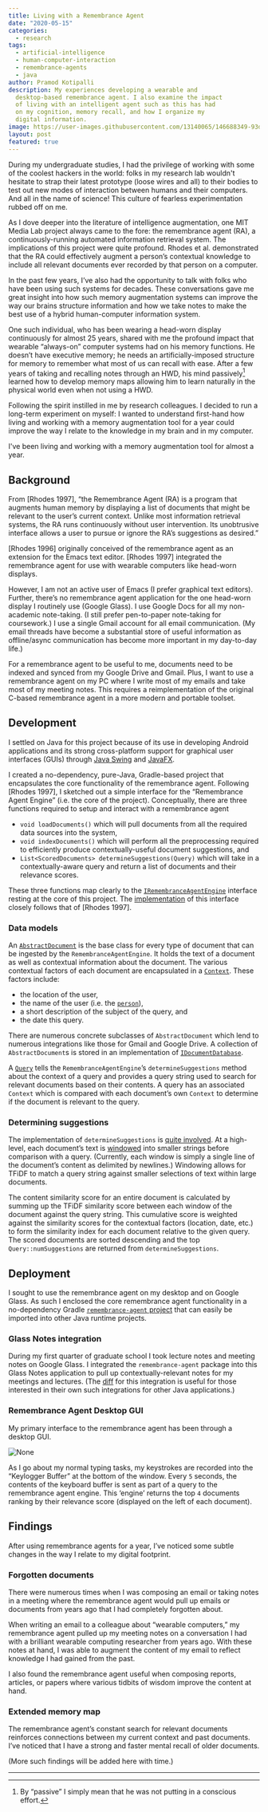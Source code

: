 ```yaml
---
title: Living with a Remembrance Agent
date: "2020-05-15"
categories:
  - research
tags:
  - artificial-intelligence
  - human-computer-interaction
  - remembrance-agents
  - java
author: Pramod Kotipalli
description: My experiences developing a wearable and
  desktop-based remembrance agent. I also examine the impact
  of living with an intelligent agent such as this has had
  on my cognition, memory recall, and how I organize my
  digital information.
image: https://user-images.githubusercontent.com/13140065/146688349-93d418a5-c04a-41f1-b445-cf527923c6bc.png
layout: post
featured: true
---
```


During my undergraduate studies, I had the privilege of
working with some of the coolest hackers in the world: folks
in my research lab wouldn't hesitate to strap their latest
prototype (loose wires and all) to their bodies to test out
new modes of interaction between humans and their computers.
And all in the name of science! This culture of fearless
experimentation rubbed off on me.

As I dove deeper into the literature of intelligence
augmentation, one MIT Media Lab project always came to the
fore: the remembrance agent (RA), a continuously-running
automated information retrieval system. The implications of
this project were quite profound. Rhodes et al. demonstrated
that the RA could effectively augment a person’s contextual
knowledge to include all relevant documents ever recorded by
that person on a computer.

In the past few years, I’ve also had the opportunity to talk
with folks who have been using such systems for decades.
These conversations gave me great insight into how such
memory augmentation systems can improve the way our brains
structure information and how we take notes to make the best
use of a hybrid human-computer information system.

One such individual, who has been wearing a head-worn
display continuously for almost 25 years, shared with me the
profound impact that wearable “always-on” computer systems
had on his memory functions. He doesn’t have executive
memory; he needs an artificially-imposed structure for
memory to remember what most of us can recall with ease.
After a few years of taking and recalling notes through an
HWD, his mind passively[^footnote-1] learned how to develop
memory maps allowing him to learn naturally in the physical
world even when not using a HWD.

Following the spirit instilled in me by research colleagues.
I decided to run a long-term experiment on myself: I wanted
to understand first-hand how living and working with a
memory augmentation tool for a year could improve the way I
relate to the knowledge in my brain and in my computer.

I've been living and working with a memory augmentation tool
for almost a year.

## Background

From [Rhodes 1997], “the Remembrance Agent (RA) is a program
that augments human memory by displaying a list of documents
that might be relevant to the user’s current context. Unlike
most information retrieval systems, the RA runs continuously
without user intervention. Its unobtrusive interface allows
a user to pursue or ignore the RA’s suggestions as desired.”

[Rhodes 1996] originally conceived of the remembrance agent
as an extension for the Emacs text editor. [Rhodes 1997]
integrated the remembrance agent for use with wearable
computers like head-worn displays.

However, I am not an active user of Emacs (I prefer
graphical text editors). Further, there’s no remembrance
agent application for the one head-worn display I routinely
use (Google Glass). I use Google Docs for all my
non-academic note-taking. (I still prefer pen-to-paper
note-taking for coursework.) I use a single Gmail account
for all email communication. (My email threads have become a
substantial store of useful information as offline/async
communication has become more important in my day-to-day
life.)

For a remembrance agent to be useful to me, documents need
to be indexed and synced from my Google Drive and Gmail.
Plus, I want to use a remembrance agent on my PC where I
write most of my emails and take most of my meeting notes.
This requires a reimplementation of the original C-based
remembrance agent in a more modern and portable toolset.

## Development

I settled on Java for this project because of its use in
developing Android applications and its strong
cross-platform support for graphical user interfaces (GUIs)
through [Java
Swing](<https://en.wikipedia.org/wiki/Swing_(Java)>) and
[JavaFX](https://en.wikipedia.org/wiki/JavaFX).

I created a no-dependency, pure-Java, Gradle-based project
that encapsulates the core functionality of the remembrance
agent. Following [Rhodes 1997], I sketched out a simple
interface for the “Remembrance Agent Engine” (i.e. the core
of the project). Conceptually, there are three functions
required to setup and interact with a remembrance agent

- `void loadDocuments()` which will pull documents from all
  the required data sources into the system,
- `void indexDocuments()` which will perform all the
  preprocessing required to efficiently produce
  contextually-useful document suggestions, and
- `List<ScoredDocuments> determineSuggestions(Query)` which
  will take in a contextually-aware query and return a list
  of documents and their relevance scores.

These three functions map clearly to the
[`IRemembranceAgentEngine`](https://github.com/remembrance-agent/remembrance-agent/blob/v2.0.0/src/main/java/io/p13i/ra/engine/IRemembranceAgentEngine.java)
interface resting at the core of this project. The
[implementation](https://github.com/remembrance-agent/remembrance-agent/blob/v2.0.0/src/main/java/io/p13i/ra/engine/RemembranceAgentEngine.java)
of this interface closely follows that of [Rhodes 1997].

### Data models

An
[`AbstractDocument`](https://github.com/remembrance-agent/remembrance-agent/blob/v2.0.0/src/main/java/io/p13i/ra/models/AbstractDocument.java)
is the base class for every type of document that can be
ingested by the `RemembranceAgentEngine`. It holds the text
of a document as well as contextual information about the
document. The various contextual factors of each document
are encapsulated in a
[`Context`](https://github.com/remembrance-agent/remembrance-agent/blob/v2.0.0/src/main/java/io/p13i/ra/models/Context.java).
These factors include:

- the location of the user,
- the name of the user (i.e. the
  [`person`](https://github.com/remembrance-agent/remembrance-agent/blob/v2.0.0/src/main/java/io/p13i/ra/models/Context.java#L13)),
- a short description of the subject of the query, and
- the date this query.

There are numerous concrete subclasses of `AbstractDocument`
which lend to numerous integrations like those for Gmail and
Google Drive. A collection of `AbstractDocument`s is stored
in an implementation of
[`IDocumentDatabase`](https://github.com/remembrance-agent/remembrance-agent/blob/v2.0.0/src/main/java/io/p13i/ra/databases/IDocumentDatabase.java#L6).

A
[`Query`](https://github.com/remembrance-agent/remembrance-agent/blob/v2.0.0/src/main/java/io/p13i/ra/models/Query.java)
tells the `RemembranceAgentEngine`’s `determineSuggestions`
method about the context of a query and provides a query
string used to search for relevant documents based on their
contents. A query has an associated `Context` which is
compared with each document’s own `Context` to determine if
the document is relevant to the query.

### Determining suggestions

The implementation of `determineSuggestions` is [quite
involved](https://github.com/remembrance-agent/remembrance-agent/blob/v2.0.0/src/main/java/io/p13i/ra/engine/RemembranceAgentEngine.java#L38-L100).
At a high-level, each document’s text is
[windowed](https://github.com/remembrance-agent/remembrance-agent/blob/03a7280872bfb1d6e6188d33836fa6fd1f45c6fe/src/main/java/io/p13i/ra/utils/WordVector.java#L29)
into smaller strings before comparison with a query.
(Currently, each window is simply a single line of the
document’s content as delimited by newlines.) Windowing
allows for TFiDF to match a query string against smaller
selections of text within large documents.

The content similarity score for an entire document is
calculated by summing up the TFiDF similarity score between
each window of the document against the query string. This
cumulative score is weighted against the similarity scores
for the contextual factors (location, date, etc.) to form
the similarity index for each document relative to the given
query. The scored documents are sorted descending and the
top `Query::numSuggestions` are returned from
`determineSuggestions`.

## Deployment

I sought to use the remembrance agent on my desktop and on
Google Glass. As such I enclosed the core remembrance agent
functionality in a no-dependency Gradle
[`remembrance-agent`](https://github.com/remembrance-agent/remembrange-agent)[
project](https://github.com/remembrance-agent/remembrange-agent)
that can easily be imported into other Java runtime
projects.

### Glass Notes integration

During my first quarter of graduate school I took lecture
notes and meeting notes on Google Glass. I integrated the
`remembrance-agent` package into this Glass Notes
application to pull up contextually-relevant notes for my
meetings and lectures. (The
[diff](https://github.com/glass-notes/glass-notes-app/commit/09eb5c01fff2b5fcab9700dddced27824f8a5310)
for this integration is useful for those interested in their
own such integrations for other Java applications.)

### Remembrance Agent Desktop GUI

My primary interface to the remembrance agent has been
through a desktop GUI.

![None](https://user-images.githubusercontent.com/13140065/178388914-d6ca3582-e057-4330-bc41-888776f0b965.png)

As I go about my normal typing tasks, my keystrokes are
recorded into the “Keylogger Buffer” at the bottom of the
window. Every `5` seconds, the contents of the keyboard
buffer is sent as part of a query to the remembrance agent
engine. This ‘engine’ returns the top `4` documents ranking
by their relevance score (displayed on the left of each
document).

## Findings

After using remembrance agents for a year, I’ve noticed some
subtle changes in the way I relate to my digital footprint.

### Forgotten documents

There were numerous times when I was composing an email or
taking notes in a meeting where the remembrance agent would
pull up emails or documents from years ago that I had
completely forgotten about.

When writing an email to a colleague about “wearable
computers,” my remembrance agent pulled up my meeting notes
on a conversation I had with a brilliant wearable computing
researcher from years ago. With these notes at hand, I was
able to augment the content of my email to reflect knowledge
I had gained from the past.

I also found the remembrance agent useful when composing
reports, articles, or papers where various tidbits of wisdom
improve the content at hand.

### Extended memory map

The remembrance agent’s constant search for relevant
documents reinforces connections between my current context
and past documents. I’ve noticed that I have a strong and
faster mental recall of older documents.

(More such findings will be added here with time.)

---

[^footnote-1]: By “passive” I simply mean that he was not putting in a conscious effort.

